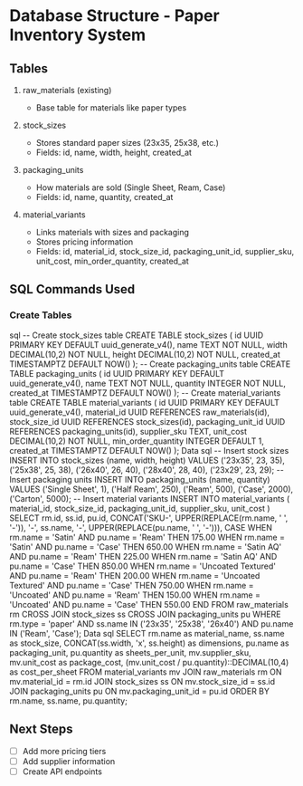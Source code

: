 # Database Structure - Paper Inventory System

## Tables
1. raw_materials (existing)
   - Base table for materials like paper types

2. stock_sizes
   - Stores standard paper sizes (23x35, 25x38, etc.)
   - Fields: id, name, width, height, created_at

3. packaging_units
   - How materials are sold (Single Sheet, Ream, Case)
   - Fields: id, name, quantity, created_at

4. material_variants
   - Links materials with sizes and packaging
   - Stores pricing information
   - Fields: id, material_id, stock_size_id, packaging_unit_id, supplier_sku, unit_cost, min_order_quantity, created_at

## SQL Commands Used

### Create Tables

sql
-- Create stock_sizes table
CREATE TABLE stock_sizes (
id UUID PRIMARY KEY DEFAULT uuid_generate_v4(),
name TEXT NOT NULL,
width DECIMAL(10,2) NOT NULL,
height DECIMAL(10,2) NOT NULL,
created_at TIMESTAMPTZ DEFAULT NOW()
);
-- Create packaging_units table
CREATE TABLE packaging_units (
id UUID PRIMARY KEY DEFAULT uuid_generate_v4(),
name TEXT NOT NULL,
quantity INTEGER NOT NULL,
created_at TIMESTAMPTZ DEFAULT NOW()
);
-- Create material_variants table
CREATE TABLE material_variants (
id UUID PRIMARY KEY DEFAULT uuid_generate_v4(),
material_id UUID REFERENCES raw_materials(id),
stock_size_id UUID REFERENCES stock_sizes(id),
packaging_unit_id UUID REFERENCES packaging_units(id),
supplier_sku TEXT,
unit_cost DECIMAL(10,2) NOT NULL,
min_order_quantity INTEGER DEFAULT 1,
created_at TIMESTAMPTZ DEFAULT NOW()
);
Data
sql
-- Insert stock sizes
INSERT INTO stock_sizes (name, width, height) VALUES
('23x35', 23, 35),
('25x38', 25, 38),
('26x40', 26, 40),
('28x40', 28, 40),
('23x29', 23, 29);
-- Insert packaging units
INSERT INTO packaging_units (name, quantity) VALUES
('Single Sheet', 1),
('Half Ream', 250),
('Ream', 500),
('Case', 2000),
('Carton', 5000);
-- Insert material variants
INSERT INTO material_variants (
material_id,
stock_size_id,
packaging_unit_id,
supplier_sku,
unit_cost
)
SELECT
rm.id,
ss.id,
pu.id,
CONCAT('SKU-', UPPER(REPLACE(rm.name, ' ', '-')), '-', ss.name, '-', UPPER(REPLACE(pu.name, ' ', '-'))),
CASE
WHEN rm.name = 'Satin' AND pu.name = 'Ream' THEN 175.00
WHEN rm.name = 'Satin' AND pu.name = 'Case' THEN 650.00
WHEN rm.name = 'Satin AQ' AND pu.name = 'Ream' THEN 225.00
WHEN rm.name = 'Satin AQ' AND pu.name = 'Case' THEN 850.00
WHEN rm.name = 'Uncoated Textured' AND pu.name = 'Ream' THEN 200.00
WHEN rm.name = 'Uncoated Textured' AND pu.name = 'Case' THEN 750.00
WHEN rm.name = 'Uncoated' AND pu.name = 'Ream' THEN 150.00
WHEN rm.name = 'Uncoated' AND pu.name = 'Case' THEN 550.00
END
FROM raw_materials rm
CROSS JOIN stock_sizes ss
CROSS JOIN packaging_units pu
WHERE rm.type = 'paper'
AND ss.name IN ('23x35', '25x38', '26x40')
AND pu.name IN ('Ream', 'Case');
Data
sql
SELECT
rm.name as material_name,
ss.name as stock_size,
CONCAT(ss.width, 'x', ss.height) as dimensions,
pu.name as packaging_unit,
pu.quantity as sheets_per_unit,
mv.supplier_sku,
mv.unit_cost as package_cost,
(mv.unit_cost / pu.quantity)::DECIMAL(10,4) as cost_per_sheet
FROM material_variants mv
JOIN raw_materials rm ON mv.material_id = rm.id
JOIN stock_sizes ss ON mv.stock_size_id = ss.id
JOIN packaging_units pu ON mv.packaging_unit_id = pu.id
ORDER BY
rm.name,
ss.name,
pu.quantity;

## Next Steps
- [ ] Add more pricing tiers
- [ ] Add supplier information
- [ ] Create API endpoints